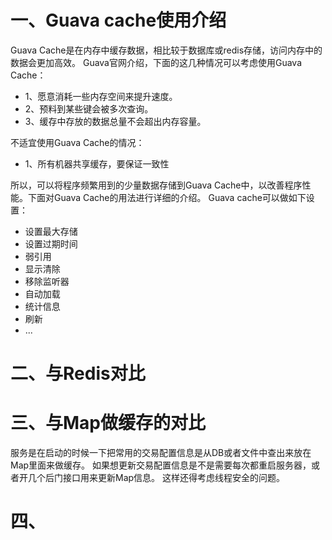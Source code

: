 # 一、Guava cache使用介绍
Guava Cache是在内存中缓存数据，相比较于数据库或redis存储，访问内存中的数据会更加高效。
Guava官网介绍，下面的这几种情况可以考虑使用Guava Cache：
  * 1、愿意消耗一些内存空间来提升速度。
  * 2、预料到某些键会被多次查询。
  * 3、缓存中存放的数据总量不会超出内存容量。

不适宜使用Guava Cache的情况：
  * 1、所有机器共享缓存，要保证一致性

所以，可以将程序频繁用到的少量数据存储到Guava Cache中，以改善程序性能。下面对Guava Cache的用法进行详细的介绍。
Guava cache可以做如下设置：
 * 设置最大存储
 * 设置过期时间
 * 弱引用
 * 显示清除
 * 移除监听器
 * 自动加载
 * 统计信息
 * 刷新
 * ...

# 二、与Redis对比


# 三、与Map做缓存的对比
服务是在启动的时候一下把常用的交易配置信息是从DB或者文件中查出来放在Map里面来做缓存。
如果想更新交易配置信息是不是需要每次都重启服务器，或者开几个后门接口用来更新Map信息。
这样还得考虑线程安全的问题。


# 四、
 
